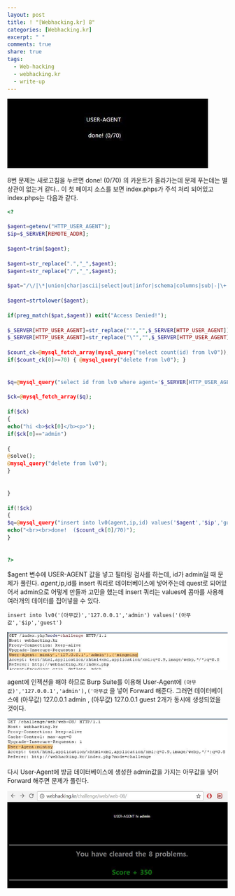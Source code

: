 ```yaml
---
layout: post
title: ! "[Webhacking.kr] 8"
categories: [Webhacking.kr]
excerpt: " "
comments: true
share: true
tags:
  - Web-hacking
  - webhacking.kr
  - write-up
---
```


![](/assets/posts/webhackingkr/8_main.png)

8번 문제는 새로고침을 누르면 done! (0/70) 의 카운트가 올라가는데
문제 푸는데는 별 상관이 없는거 같다..
이 첫 페이지 소스를 보면 index.phps가 주석 처리 되어있고 index.phps는 다음과 같다.

```php
<?

$agent=getenv("HTTP_USER_AGENT");
$ip=$_SERVER[REMOTE_ADDR];

$agent=trim($agent);

$agent=str_replace(".","_",$agent);
$agent=str_replace("/","_",$agent);

$pat="/\/|\*|union|char|ascii|select|out|infor|schema|columns|sub|-|\+|\||!|update|del|drop|from|where|order|by|asc|desc|lv|board|\([0-9]|sys|pass|\.|like|and|\'\'|sub/";

$agent=strtolower($agent);

if(preg_match($pat,$agent)) exit("Access Denied!");

$_SERVER[HTTP_USER_AGENT]=str_replace("'","",$_SERVER[HTTP_USER_AGENT]);
$_SERVER[HTTP_USER_AGENT]=str_replace("\"","",$_SERVER[HTTP_USER_AGENT]);

$count_ck=@mysql_fetch_array(mysql_query("select count(id) from lv0"));
if($count_ck[0]>=70) { @mysql_query("delete from lv0"); }


$q=@mysql_query("select id from lv0 where agent='$_SERVER[HTTP_USER_AGENT]'");

$ck=@mysql_fetch_array($q);

if($ck)
{ 
echo("hi <b>$ck[0]</b><p>");
if($ck[0]=="admin")

{
@solve();
@mysql_query("delete from lv0");
}


}

if(!$ck)
{
$q=@mysql_query("insert into lv0(agent,ip,id) values('$agent','$ip','guest')") or die("query error");
echo("<br><br>done!  ($count_ck[0]/70)");
}


?>
```

$agent 변수에 USER-AGENT 값을 넣고 필터링 검사를 하는데, id가 admin일 때 문제가 풀린다. 
$agent,$ip,id를 insert 쿼리로 데이터베이스에 넣어주는데 quest로 되어있어서 admin으로 어떻게 만들까 고민을 했는데
insert 쿼리는 values에 콤마를 사용해 여러개의 데이터를 집어넣을 수 있다.

`insert into lv0('(아무값)','127.0.0.1','admin') values('(아무값','$ip','guest')`

![](/assets/posts/webhackingkr/8_burf1.png)

agent에 인젝션을 해야 하므로 Burp Suite를 이용해 User-Agent에 `(아무값)','127.0.0.1','admin'),('아무값` 을 넣어 Forward 해준다.
그러면 데이터베이스에 (아무값) 127.0.0.1 admin , (아무값) 127.0.0.1 guest 2개가 동시에 생성되었을 것이다.

![](/assets/posts/webhackingkr/8_burf2.png)

다시 User-Agent에 방금 데이터베이스에 생성한 admin값을 가지는 아무값을 넣어 Forward 해주면 문제가 풀린다.

![](/assets/posts/webhackingkr/8_clear.png)
